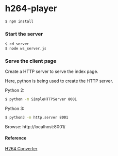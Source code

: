 # h264-player

```sh
$ npm install
```

### Start the server

```sh
$ cd server
$ node ws_server.js
```


### Serve the client page
Create a HTTP server to serve the index page.

Here, python is being used to create the HTTP server.

Python 2:
```sh
$ python -m SimpleHTTPServer 8001
```

Python 3:
```sh
$ python3 -m http.server 8001
```

Browse: http://localhost:8001/


#### Reference
<a href="https://github.com/xevokk/h264-converter">H264 Converter</a>
